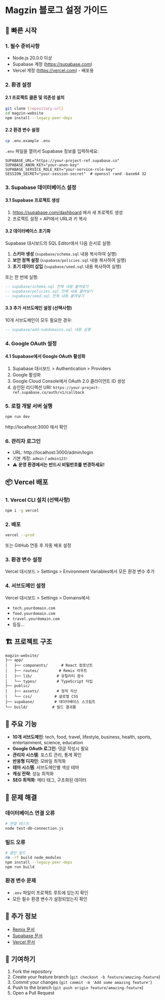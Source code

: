 # Magzin 블로그 설정 가이드

## 🚀 빠른 시작

### 1. 필수 준비사항
- Node.js 20.0.0 이상
- Supabase 계정 (https://supabase.com)
- Vercel 계정 (https://vercel.com) - 배포용

### 2. 환경 설정

#### 2.1 프로젝트 클론 및 의존성 설치
```bash
git clone [repository-url]
cd magzin-website
npm install --legacy-peer-deps
```

#### 2.2 환경 변수 설정
```bash
cp .env.example .env
```

`.env` 파일을 열어서 Supabase 정보를 입력하세요:
```env
SUPABASE_URL="https://your-project-ref.supabase.co"
SUPABASE_ANON_KEY="your-anon-key"
SUPABASE_SERVICE_ROLE_KEY="your-service-role-key"
SESSION_SECRET="your-session-secret"  # openssl rand -base64 32
```

### 3. Supabase 데이터베이스 설정

#### 3.1 Supabase 프로젝트 생성
1. https://supabase.com/dashboard 에서 새 프로젝트 생성
2. 프로젝트 설정 > API에서 URL과 키 복사

#### 3.2 데이터베이스 초기화
Supabase 대시보드의 SQL Editor에서 다음 순서로 실행:

1. **스키마 생성** (`supabase/schema.sql` 내용 복사하여 실행)
2. **보안 정책 설정** (`supabase/policies.sql` 내용 복사하여 실행)
3. **초기 데이터 삽입** (`supabase/seed.sql` 내용 복사하여 실행)

또는 한 번에 실행:
```sql
-- supabase/schema.sql 전체 내용 붙여넣기
-- supabase/policies.sql 전체 내용 붙여넣기
-- supabase/seed.sql 전체 내용 붙여넣기
```

#### 3.3 추가 서브도메인 설정 (선택사항)
10개 서브도메인이 모두 필요한 경우:
```sql
-- supabase/add-subdomains.sql 내용 실행
```

### 4. Google OAuth 설정

#### 4.1 Supabase에서 Google OAuth 활성화
1. Supabase 대시보드 > Authentication > Providers
2. Google 활성화
3. Google Cloud Console에서 OAuth 2.0 클라이언트 ID 생성
4. 승인된 리디렉션 URI: `https://your-project-ref.supabase.co/auth/v1/callback`

### 5. 로컬 개발 서버 실행
```bash
npm run dev
```

http://localhost:3000 에서 확인

### 6. 관리자 로그인
- URL: http://localhost:3000/admin/login
- 기본 계정: `admin` / `admin123!`
- ⚠️ **운영 환경에서는 반드시 비밀번호를 변경하세요!**

## 📦 Vercel 배포

### 1. Vercel CLI 설치 (선택사항)
```bash
npm i -g vercel
```

### 2. 배포
```bash
vercel --prod
```

또는 GitHub 연동 후 자동 배포 설정

### 3. 환경 변수 설정
Vercel 대시보드 > Settings > Environment Variables에서 모든 환경 변수 추가

### 4. 서브도메인 설정
Vercel 대시보드 > Settings > Domains에서:
- `tech.yourdomain.com`
- `food.yourdomain.com`
- `travel.yourdomain.com`
- 등등...

## 🏗️ 프로젝트 구조

```
magzin-website/
├── app/
│   ├── components/      # React 컴포넌트
│   ├── routes/         # Remix 라우트
│   ├── lib/           # 유틸리티 함수
│   └── types/         # TypeScript 타입
├── public/
│   ├── assets/        # 정적 자산
│   └── css/          # 글로벌 CSS
├── supabase/         # 데이터베이스 스크립트
└── build/           # 빌드 결과물
```

## 🔧 주요 기능

- **10개 서브도메인**: tech, food, travel, lifestyle, business, health, sports, entertainment, science, education
- **Google OAuth 로그인**: 댓글 작성시 필요
- **관리자 시스템**: 포스트 관리, 통계 확인
- **반응형 디자인**: 모바일 최적화
- **테마 시스템**: 서브도메인별 색상 테마
- **캐싱 전략**: 성능 최적화
- **SEO 최적화**: 메타 태그, 구조화된 데이터

## 🐛 문제 해결

### 데이터베이스 연결 오류
```bash
# 연결 테스트
node test-db-connection.js
```

### 빌드 오류
```bash
# 클린 빌드
rm -rf build node_modules
npm install --legacy-peer-deps
npm run build
```

### 환경 변수 문제
- `.env` 파일이 프로젝트 루트에 있는지 확인
- 모든 필수 환경 변수가 설정되었는지 확인

## 📝 추가 정보

- [Remix 문서](https://remix.run/docs)
- [Supabase 문서](https://supabase.com/docs)
- [Vercel 문서](https://vercel.com/docs)

## 🤝 기여하기

1. Fork the repository
2. Create your feature branch (`git checkout -b feature/amazing-feature`)
3. Commit your changes (`git commit -m 'Add some amazing feature'`)
4. Push to the branch (`git push origin feature/amazing-feature`)
5. Open a Pull Request